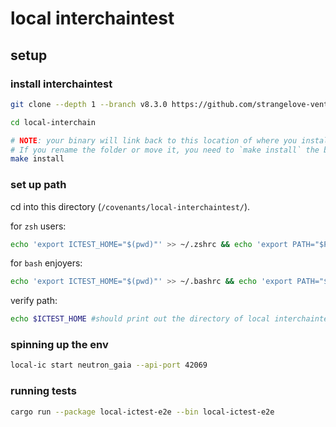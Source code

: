 # local interchaintest

## setup

### install interchaintest

```bash
git clone --depth 1 --branch v8.3.0 https://github.com/strangelove-ventures/interchaintest; cd interchaintest; git switch -c v8.3.0
```

```bash
cd local-interchain
```

```bash
# NOTE: your binary will link back to this location of where you install.
# If you rename the folder or move it, you need to `make install` the binary again.
make install
```

### set up path

cd into this directory (`/covenants/local-interchaintest/`).

for `zsh` users:

```bash
echo 'export ICTEST_HOME="$(pwd)"' >> ~/.zshrc && echo 'export PATH="$PATH:$ICTEST_HOME"' >> ~/.zshrc && source ~/.zshrc
```

for `bash` enjoyers:

```bash
echo 'export ICTEST_HOME="$(pwd)"' >> ~/.bashrc && echo 'export PATH="$PATH:$ICTEST_HOME"' >> ~/.bashrc && source ~/.bashrc
```

verify path:

```bash
echo $ICTEST_HOME #should print out the directory of local interchaintest
```

### spinning up the env

```bash
local-ic start neutron_gaia --api-port 42069
```


### running tests

```bash
cargo run --package local-ictest-e2e --bin local-ictest-e2e
```
